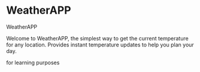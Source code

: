# WeatherAPP

WeatherAPP 

Welcome to WeatherAPP, the simplest way to get the current temperature for any location.
Provides instant temperature updates to help you plan your day.


for learning purposes
